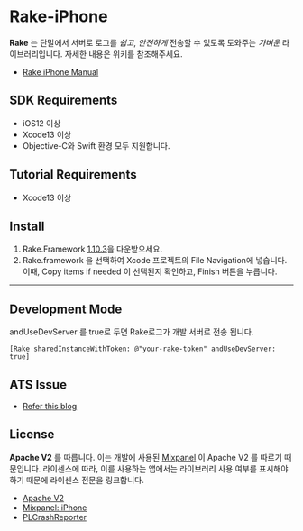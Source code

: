 # Rake-iPhone

**Rake** 는 단말에서 서버로 로그를 *쉽고*, *안전하게* 전송할 수 있도록 도와주는 *가벼운* 라이브러리입니다. 자세한 내용은 위키를 참조해주세요.

- [Rake iPhone Manual](https://github.com/skpdi/rake-document/wiki/2.-Rake-iPhone-(%ED%95%9C%EA%B5%AD%EC%96%B4))

## SDK Requirements
- iOS12 이상
- Xcode13 이상
- Objective-C와 Swift 환경 모두 지원합니다.

## Tutorial Requirements
- Xcode13 이상

## Install
 1. Rake.Framework [1.10.3](https://github.com/skpdi/rake-ios-tutorial/raw/master/release/Rake1.10.3.zip)을 다운받으세요.
 2. Rake.framework 을 선택하여 Xcode 프로젝트의 File Navigation에 넣습니다. 이때, Copy items if needed 이 선택된지 확인하고, Finish 버튼을 누릅니다.

----------


## Development Mode

andUseDevServer 를 true로 두면 Rake로그가 개발 서버로 전송 됩니다.
```
[Rake sharedInstanceWithToken: @"your-rake-token" andUseDevServer: true]
```


## ATS Issue
- [Refer this blog](http://www.neglectedpotential.com/2015/06/working-with-apples-application-transport-security/)


## License

**Apache V2** 를 따릅니다. 이는 개발에 사용된 [Mixpanel](https://github.com/mixpanel) 이 Apache V2 를 따르기 때문입니다. 라이센스에 따라, 이를 사용하는 앱에서는 라이브러리 사용 여부를 표시해야 하기 때문에 라이센스 전문을 링크합니다.

- [Apache V2](http://www.apache.org/licenses/LICENSE-2.0.html)
- [Mixpanel: iPhone](https://github.com/mixpanel/mixpanel-iphone)
- [PLCrashReporter](https://www.plcrashreporter.org/)
